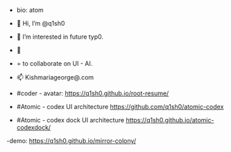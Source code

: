 - bio: atom
- 👋 Hi, I’m @q1sh0 
- 👀 I’m interested in future typ0.
- 🌱
- = to collaborate on UI - AI. 
- 📫 Kishmariageorge@.com


- #coder - avatar: https://q1sh0.github.io/root-resume/
- #Atomic - codex UI architecture https://github.com/q1sh0/atomic-codex
- #Atomic - codex dock UI architecture https://q1sh0.github.io/atomic-codexdock/


-demo: https://q1sh0.github.io/mirror-colony/
<!---
q1sh0/q1sh3X is a ✨ special ✨ repository because its `README.md` (this file) appears on your GitHub profile.
You can click the Preview link to take a look at your changes.
--->
